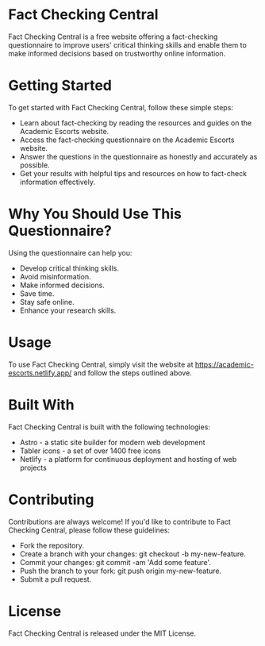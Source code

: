 # Fact Checking Central

Fact Checking Central is a free website offering a fact-checking questionnaire to improve users' critical thinking skills and enable them to make informed decisions based on trustworthy online information.

# Getting Started
To get started with Fact Checking Central, follow these simple steps:

- Learn about fact-checking by reading the resources and guides on the Academic Escorts website.
- Access the fact-checking questionnaire on the Academic Escorts website.
- Answer the questions in the questionnaire as honestly and accurately as possible.
- Get your results with helpful tips and resources on how to fact-check information effectively.

# Why You Should Use This Questionnaire?
Using the questionnaire can help you:

- Develop critical thinking skills.
- Avoid misinformation.
- Make informed decisions.
- Save time.
- Stay safe online.
- Enhance your research skills.
# Usage
To use Fact Checking Central, simply visit the website at https://academic-escorts.netlify.app/ and follow the steps outlined above.

# Built With
Fact Checking Central is built with the following technologies:

- Astro - a static site builder for modern web development
- Tabler icons - a set of over 1400 free icons
- Netlify - a platform for continuous deployment and hosting of web projects
# Contributing
Contributions are always welcome! If you'd like to contribute to Fact Checking Central, please follow these guidelines:

- Fork the repository.
- Create a branch with your changes: git checkout -b my-new-feature.
- Commit your changes: git commit -am 'Add some feature'.
- Push the branch to your fork: git push origin my-new-feature.
- Submit a pull request.
# License
Fact Checking Central is released under the MIT License.
